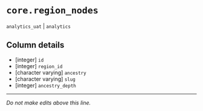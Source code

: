 # `core.region_nodes`
`analytics_uat` | `analytics`

## Column details
* [integer]   `id`
* [integer]   `region_id`
* [character varying] `ancestry`
* [character varying] `slug`
* [integer]   `ancestry_depth`

-------------------------------------------------------------------------------
*Do not make edits above this line.*
